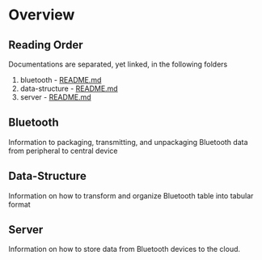 # Overview

## Reading Order

Documentations are separated, yet linked, in the following folders

1. bluetooth - [README.md](./bluetooth/README.md)
2. data-structure - [README.md](./data-structure/README.md)
3. server - [README.md](./server/README.md)

## Bluetooth

Information to packaging, transmitting, and unpackaging Bluetooth data from peripheral to central device

## Data-Structure

Information on how to transform and organize Bluetooth table into tabular format

## Server

Information on how to store data from Bluetooth devices to the cloud.
